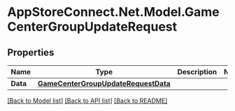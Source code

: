 # AppStoreConnect.Net.Model.GameCenterGroupUpdateRequest

## Properties

Name | Type | Description | Notes
------------ | ------------- | ------------- | -------------
**Data** | [**GameCenterGroupUpdateRequestData**](GameCenterGroupUpdateRequestData.md) |  | 

[[Back to Model list]](../README.md#documentation-for-models) [[Back to API list]](../README.md#documentation-for-api-endpoints) [[Back to README]](../README.md)

